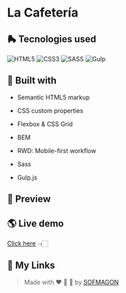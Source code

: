 # La Cafetería



## 🛼 Tecnologies used

![HTML5](https://img.shields.io/badge/html5-%23E34F26.svg?style=for-the-badge&logo=html5&logoColor=white) ![CSS3](https://img.shields.io/badge/css3-%231572B6.svg?style=for-the-badge&logo=css3&logoColor=white) ![SASS](https://img.shields.io/badge/SASS-hotpink.svg?style=for-the-badge&logo=SASS&logoColor=white) ![Gulp](https://img.shields.io/badge/GULP-%23CF4647.svg?style=for-the-badge&logo=gulp&logoColor=white)



## 🧩 Built with

+ Semantic HTML5 markup

+ CSS custom properties

+ Flexbox & CSS Grid

+ BEM

+ RWD: Mobile-first workflow

+ Sass

+ Gulp.js

    


## 🎨 Preview



## 🌎 Live demo

[Click here]() 👈🏻


## 🌈 My Links

> Made with ❤️ 🍕 🌮 by [SOFMAGON](https://sofmagon.com)
